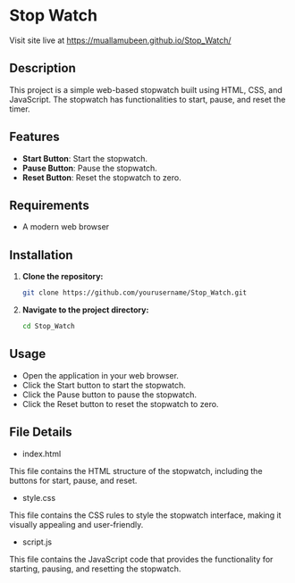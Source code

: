 # Stop Watch

Visit site live at https://muallamubeen.github.io/Stop_Watch/

## Description

This project is a simple web-based stopwatch built using HTML, CSS, and JavaScript. The stopwatch has functionalities to start, pause, and reset the timer.

## Features

- **Start Button**: Start the stopwatch.
- **Pause Button**: Pause the stopwatch.
- **Reset Button**: Reset the stopwatch to zero.

## Requirements

- A modern web browser

## Installation

1. **Clone the repository:**

   ```bash
   git clone https://github.com/yourusername/Stop_Watch.git

2. **Navigate to the project directory:**

   ```bash
   cd Stop_Watch

## Usage

- Open the application in your web browser.
- Click the Start button to start the stopwatch.
- Click the Pause button to pause the stopwatch.
- Click the Reset button to reset the stopwatch to zero.

## File Details

- index.html

This file contains the HTML structure of the stopwatch, including the buttons for start, pause, and reset.

- style.css

This file contains the CSS rules to style the stopwatch interface, making it visually appealing and user-friendly.

- script.js

This file contains the JavaScript code that provides the functionality for starting, pausing, and resetting the stopwatch.
